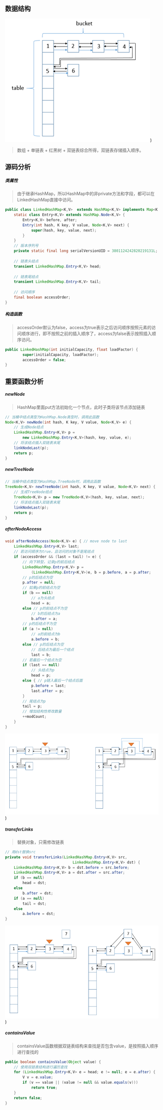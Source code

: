 ## 数据结构

![](https://github.com/xuxh0622/learn-arrange/blob/master/source/aca.png))

> 数组 + 单链表 + 红黑树 + 双链表综合所得，双链表存储插入顺序。

## 源码分析

##### 类属性

> 由于继承HashMap，所以HashMap中的非private方法和字段，都可以在LinkedHashMap直接中访问。

```java
public class LinkedHashMap<K,V>  extends HashMap<K,V> implements Map<K,V> {
    static class Entry<K,V> extends HashMap.Node<K,V> {
        Entry<K,V> before, after;
        Entry(int hash, K key, V value, Node<K,V> next) {
            super(hash, key, value, next);
        }
    }
    // 版本序列号
    private static final long serialVersionUID = 3801124242820219131L;

    // 链表头结点
    transient LinkedHashMap.Entry<K,V> head;

    // 链表尾结点
    transient LinkedHashMap.Entry<K,V> tail;

    // 访问顺序
    final boolean accessOrder;
}
```

##### 构造函数

> accessOrder默认为false，access为true表示之后访问顺序按照元素的访问顺序进行，即不按照之前的插入顺序了，access为false表示按照插入顺序访问。

```java
public LinkedHashMap(int initialCapacity, float loadFactor) {
        super(initialCapacity, loadFactor);
        accessOrder = false;
}
```

## 重要函数分析

##### newNode

> HashMap里面put方法初始化一个节点，此时子类将该节点添加链表

```java
// 当桶中结点类型为HashMap.Node类型时，调用此函数
Node<K,V> newNode(int hash, K key, V value, Node<K,V> e) {
    // 生成Node结点
    LinkedHashMap.Entry<K,V> p =
        new LinkedHashMap.Entry<K,V>(hash, key, value, e);
    // 将该结点插入双链表末尾
    linkNodeLast(p);
    return p;
}
```

##### newTreeNode

```java
// 当桶中结点类型为HashMap.TreeNode时，调用此函数
TreeNode<K,V> newTreeNode(int hash, K key, V value, Node<K,V> next) {
    // 生成TreeNode结点
    TreeNode<K,V> p = new TreeNode<K,V>(hash, key, value, next);
    // 将该结点插入双链表末尾
    linkNodeLast(p);
    return p;
}
```

##### afterNodeAccess

```java
void afterNodeAccess(Node<K,V> e) { // move node to last
    LinkedHashMap.Entry<K,V> last;
    // 若访问顺序为true，且访问的对象不是尾结点
    if (accessOrder && (last = tail) != e) {
        // 向下转型，记录p的前后结点
        LinkedHashMap.Entry<K,V> p =
            (LinkedHashMap.Entry<K,V>)e, b = p.before, a = p.after;
        // p的后结点为空
        p.after = null;
        // 如果p的前结点为空
        if (b == null)
            // a为头结点
            head = a;
        else // p的前结点不为空
            // b的后结点为a
            b.after = a;
        // p的后结点不为空
        if (a != null)
            // a的前结点为b
            a.before = b;
        else // p的后结点为空
            // 后结点为最后一个结点
            last = b;
        // 若最后一个结点为空
        if (last == null)
            // 头结点为p
            head = p;
        else { // p链入最后一个结点后面
            p.before = last;
            last.after = p;
        }
        // 尾结点为p
        tail = p;
        // 增加结构性修改数量
        ++modCount;
    }
}
```

![](https://github.com/xuxh0622/learn-arrange/blob/master/source/acb.png))

##### transferLinks

> 替换对象，只需修改链表

```java
// 用dst替换src
private void transferLinks(LinkedHashMap.Entry<K,V> src,
                               LinkedHashMap.Entry<K,V> dst) {
    LinkedHashMap.Entry<K,V> b = dst.before = src.before;
    LinkedHashMap.Entry<K,V> a = dst.after = src.after;
    if (b == null)
        head = dst;
    else
        b.after = dst;
    if (a == null)
        tail = dst;
    else
        a.before = dst;
}
```

![](https://github.com/xuxh0622/learn-arrange/blob/master/source/acc.png))

##### containsValue

> containsValue函数根据双链表结构来查找是否包含value，是按照插入顺序进行查找的

```java
public boolean containsValue(Object value) {
    // 使用双链表结构进行遍历查找
    for (LinkedHashMap.Entry<K,V> e = head; e != null; e = e.after) {
        V v = e.value;
        if (v == value || (value != null && value.equals(v)))
            return true;
    }
    return false;
}
```





